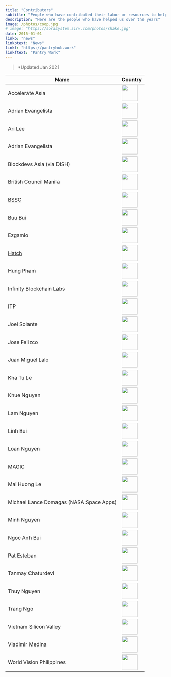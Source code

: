 ```yaml
---
title: "Contributors"
subtitle: "People who have contributed their labor or resources to help us build the new systems"
description: "Here are the people who have helped us over the years"
image: /photos/coop.jpg
# image: "https://sorasystem.sirv.com/photos/shake.jpg"
date: 2015-01-01
linkb: "news"
linkbtext: "News"
linkf: "https://pantryhub.work"
linkftext: "Pantry Work"
---
```


> *Updated Jan 2021


<div class="table-responsive">
  <table class="table table-hover">
    <thead>
        <tr class="table-primary">
            <th>Name</th>
            <th class="text-center">Country</th>                                       
        </tr>
    </thead>
    <tbody>
      <tr>
          <td>Accelerate Asia</td>
          <td><img src="https://sorasystem.sirv.com/flags/sg.svg" width="50px"></td>
      </tr>
      <tr>
          <td>Adrian Evangelista</td>
          <td><img src="https://sorasystem.sirv.com/flags/ph.svg" width="50px"></td>
      </tr>
      <tr>
          <td>Ari Lee</td>
          <td><img src="https://sorasystem.sirv.com/flags/ph.svg" width="50px"></td>
      </tr>
      <tr>
          <td>Adrian Evangelista</td>
          <td><img src="https://sorasystem.sirv.com/flags/ph.svg" width="50px"></td>
      </tr>
      <tr>
          <td>Blockdevs Asia (via DISH)</td>
          <td><img src="https://sorasystem.sirv.com/flags/ph.svg" width="50px"></td>
      </tr>       
      <tr>
          <td>British Council Manila</td>
          <td><img src="https://sorasystem.sirv.com/flags/ph.svg" width="50px"></td>
      </tr>
      <tr>
          <td><a href="https://www.bssc.vn/">BSSC</a></td>
          <td><img src="https://sorasystem.sirv.com/flags/vn.svg" width="50px"></td>
      </tr>
      <tr>
          <td>Buu Bui</td>
          <td><img src="https://sorasystem.sirv.com/flags/vn.svg" width="50px"></td>
      </tr>                                          
      <tr>
          <td>Ezgamio</td>
          <td><img src="https://sorasystem.sirv.com/flags/vn.svg" width="50px"></td>
      </tr>                                           
      <tr>
          <td><a href="http://hatch.vn/">Hatch</a></td>
          <td><img src="https://sorasystem.sirv.com/flags/vn.svg" width="50px"></td>
      </tr>        
      <tr>
          <td>Hung Pham</td>
          <td><img src="https://sorasystem.sirv.com/flags/vn.svg" width="50px"></td>
      </tr>        
      <tr>
          <td>Infinity Blockchain Labs</td>
          <td><img src="https://sorasystem.sirv.com/flags/vn.svg" width="50px"></td>
      </tr>        
      <tr>
          <td>ITP</td>
          <td><img src="https://sorasystem.sirv.com/flags/vn.svg" width="50px"></td>
      </tr>      
      <tr>
          <td>Joel Solante</td>
          <td><img src="https://sorasystem.sirv.com/flags/ph.svg" width="50px"></td>
      </tr>        
      <tr>
          <td>Jose Felizco</td>
          <td><img src="https://sorasystem.sirv.com/flags/ph.svg" width="50px"></td>
      </tr>          
      <tr>
          <td>Juan Miguel Lalo</td>
          <td><img src="https://sorasystem.sirv.com/flags/ph.svg" width="50px"></td>
      </tr>       
      <tr>
          <td>Kha Tu Le</td>
          <td><img src="https://sorasystem.sirv.com/flags/vn.svg" width="50px"></td>
      </tr>        
      <tr>
          <td>Khue Nguyen</td>
          <td><img src="https://sorasystem.sirv.com/flags/vn.svg" width="50px"></td>
      </tr>              
      <tr>
          <td>Lam Nguyen</td>
          <td><img src="https://sorasystem.sirv.com/flags/vn.svg" width="50px"></td>
      </tr>              
      <tr>
          <td>Linh Bui</td>
          <td><img src="https://sorasystem.sirv.com/flags/vn.svg" width="50px"></td>
      </tr>
      <tr>
          <td>Loan Nguyen</td>
          <td><img src="https://sorasystem.sirv.com/flags/vn.svg" width="50px"></td>
      </tr>      
      <tr>
          <td>MAGIC</td>
          <td><img src="https://sorasystem.sirv.com/flags/my.svg" width="50px"></td>
      </tr>      
      <tr>
          <td>Mai Huong Le</td>
          <td><img src="https://sorasystem.sirv.com/flags/vn.svg" width="50px"></td>
      </tr>      
      <tr>
          <td>Michael Lance Domagas (NASA Space Apps)</td>
          <td><img src="https://sorasystem.sirv.com/flags/ph.svg" width="50px"></td>
      </tr>
      <tr>
          <td>Minh Nguyen</td>
          <td><img src="https://sorasystem.sirv.com/flags/vn.svg" width="50px"></td>
      </tr>
      <tr>
          <td>Ngoc Anh Bui</td>
          <td><img src="https://sorasystem.sirv.com/flags/vn.svg" width="50px"></td>
      </tr>                                                
      <tr>
          <td>Pat Esteban</td>
          <td><img src="https://sorasystem.sirv.com/flags/my.svg" width="50px"></td>
      </tr>
      <tr>
          <td>Tanmay Chaturdevi</td>
          <td><img src="https://sorasystem.sirv.com/flags/sg.svg" width="50px"></td>
      </tr>            
      <tr>
          <td>Thuy Nguyen</td>
          <td><img src="https://sorasystem.sirv.com/flags/vn.svg" width="50px"></td>
      </tr>                  
      <tr>
          <td>Trang Ngo</td>
          <td><img src="https://sorasystem.sirv.com/flags/vn.svg" width="50px"></td>
      </tr>        
      <tr>
          <td>Vietnam Silicon Valley</td>
          <td><img src="https://sorasystem.sirv.com/flags/vn.svg" width="50px"></td>
      </tr>  
      <tr>
          <td>Vladimir Medina</td>
          <td><img src="https://sorasystem.sirv.com/flags/ph.svg" width="50px"></td>
      </tr>                  
      <tr>
          <td>World Vision Philippines</td>
          <td><img src="https://sorasystem.sirv.com/flags/ph.svg" width="50px"></td>
      </tr>                                                  
    </tbody>
  </table>
</div>
